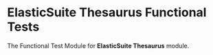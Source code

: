 # ElasticSuite Thesaurus Functional Tests

The Functional Test Module for **ElasticSuite Thesaurus** module.
